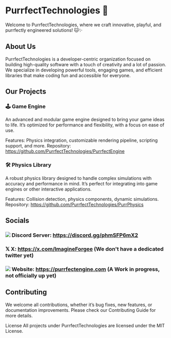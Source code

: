 # PurrfectTechnologies 🐾
Welcome to PurrfectTechnologies, where we craft innovative, playful, and purrfectly engineered solutions! 🐱✨

## About Us
PurrfectTechnologies is a developer-centric organization focused on building high-quality software with a touch of creativity and a lot of passion. We specialize in developing powerful tools, engaging games, and efficient libraries that make coding fun and accessible for everyone.

## Our Projects
### 🕹️ Game Engine
An advanced and modular game engine designed to bring your game ideas to life. It’s optimized for performance and flexibility, with a focus on ease of use.

Features: Physics integration, customizable rendering pipeline, scripting support, and more.
Repository: https://github.com/PurrfectTechnologies/PurrfectEngine
### 🛠️ Physics Library
A robust physics library designed to handle complex simulations with accuracy and performance in mind. It’s perfect for integrating into game engines or other interactive applications.

Features: Collision detection, physics components, dynamic simulations.
Repository: https://github.com/PurrfectTechnologies/PurrPhysics
## Socials
### ![](https://img.icons8.com/?size=100&id=30998&format=png&color=000000) Discord Server: https://discord.gg/phmSFP6mX2
### 𝕏 X: https://x.com/ImagineForgee (We don't have a dedicated twitter yet)
### ![](https://img.icons8.com/?size=100&id=63807&format=png&color=000000) Website: https://purrfectengine.com (A Work in progress, not officially up yet)
## Contributing
We welcome all contributions, whether it’s bug fixes, new features, or documentation improvements. Please check our Contributing Guide for more details.

License
All projects under PurrfectTechnologies are licensed under the MIT License.
